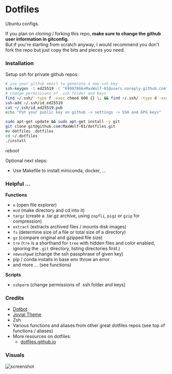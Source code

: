# Dotfiles

Ubuntu configs.

If you plan on cloning / forking this repo, **make sure to change the github user information in gitconfig**.  
But if you're starting from scratch anyway, I would recommend you don't fork the repo but just copy the bits and pieces you need.

### Installation

Setup ssh for private github repos:
```bash
# use your github email to generate a new ssh key
ssh-keygen -t ed25519 -C "69987866+MaxWolf-01@users.noreply.github.com"
# change permissions of .ssh folder and keys
find ~/.ssh/ -type f -exec chmod 600 {} \; && find ~/.ssh/ -type d -exec chmod 700 {} \; && find ~/.ssh/ -type f -name "*.pub" -exec chmod 644 {} \;
ssh-add ~/.ssh/id_ed25519
cat ~/.ssh/id_ed25519.pub
echo "Put your public key on github -> settings -> SSH and GPG keys"
```

```bash
sudo apt-get update && sudo apt-get install -y git
git clone git@github.com:MaxWolf-01/dotfiles.git
mv dotfiles .dotfiles
cd ~/.dotfiles
./install
```

*reboot*

Optional next steps:
- Use Makefile to install miniconda, docker, ...

### Helpful ...

**Functions**

- ``o`` (open file explorer)
- ``mcd`` (make directory and cd into it)
- ``targz`` (create a .tar.gz archive, using `zopfli`, `pigz` or `gzip` for compression)
- ``extract`` (extracts archived files / mounts disk images)
- ``fs`` (determine size of a file or total size of a directory)
- ``gz`` (compare original and gzipped file size)
- ``tre`` (`tre` is a shorthand for `tree` with hidden files and color enabled, ignoring the `.git` directory, listing directories first.)
- ``newsshpwd`` (change the ssh passphrase of given key)
- pip / conda installs in base env throw an error
- and more ... (see functions)

**Scripts**

- ``sshperm`` (change permissions of .ssh folder and keys)


### Credits
- [Dotbot](https://github.com/anishathalye/dotbot/tree/da928a4c6b65148bfda3138674da1730c143f396)
- [Jovial Theme](https://github.com/zthxxx/jovial)
- Zsh
- Various functions and aliases from other great dotfiles repos (see top of functions / aliases)
- More resources on dotfiles:
  - [dotfiles.github.io](https://dotfiles.github.io/)

### Visuals
![screenshot](https://user-images.githubusercontent.com/69987866/222907218-967d172c-b294-4389-9afb-3134bc815ea8.png)
